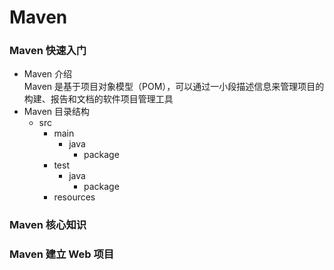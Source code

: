 # Maven

### Maven 快速入门
- Maven 介绍<br />
  Maven 是基于项目对象模型（POM），可以通过一小段描述信息来管理项目的构建、报告和文档的软件项目管理工具
- Maven 目录结构
  - src
    - main
      - java
        - package
    - test
      - java
        - package
    - resources

### Maven 核心知识

### Maven 建立 Web 项目
